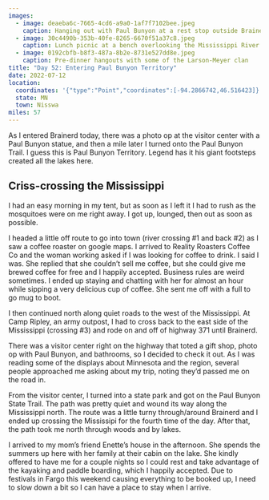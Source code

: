 ```yaml
---
images:
  - image: deaeba6c-7665-4cd6-a9a0-1af7f7102bee.jpeg
    caption: Hanging out with Paul Bunyon at a rest stop outside Brainerd
  - image: 30c4490b-353b-40fe-8265-6670f51a37c8.jpeg
    caption: Lunch picnic at a bench overlooking the Mississippi River
  - image: 0192cbfb-b8f3-487a-8b2e-8731e527dd8e.jpeg
    caption: Pre-dinner hangouts with some of the Larson-Meyer clan
title: "Day 52: Entering Paul Bunyon Territory"
date: 2022-07-12
location:
  coordinates: '{"type":"Point","coordinates":[-94.2866742,46.516423]}'
  state: MN
  town: Nisswa
miles: 57
---
```

As I entered Brainerd today, there was a photo op at the visitor center with a Paul Bunyon statue, and then a mile later I turned onto the Paul Bunyon Trail. I guess this is Paul Bunyon Territory. Legend has it his giant footsteps created all the lakes here.

## Criss-crossing the Mississippi 

I had an easy morning in my tent, but as soon as I left it I had to rush as the mosquitoes were on me right away. I got up, lounged, then out as soon as possible. 

I headed a little off route to go into town (river crossing #1 and back #2) as I saw a coffee roaster on google maps. I arrived to Reality Roasters Coffee Co and the woman working asked if I was looking for coffee to drink. I said I was. She replied that she couldn’t sell me coffee, but she could give me brewed coffee for free and I happily accepted. Business rules are weird sometimes. I ended up staying and chatting with her for almost an hour while sipping a very delicious cup of coffee. She sent me off with a full to go mug to boot. 

I then continued north along quiet roads to the west of the Mississippi. At Camp Ripley, an army outpost, I had to cross back to the east side of the Mississippi (crossing #3) and rode on and off of highway 371 until Brainerd. 

There was a visitor center right on the highway that toted a gift shop, photo op with Paul Bunyon, and bathrooms, so I decided to check it out. As I was reading some of the displays about Minnesota and the region, several people approached me asking about my trip, noting they’d passed me on the road in. 

From the visitor center, I turned into a state park and got on the Paul Bunyon State Trail. The path was pretty quiet and wound its way along the Mississippi north. The route was a little turny through/around Brainerd and I ended up crossing the Mississipi for the fourth time of the day. After that, the path took me north through woods and by lakes. 

I arrived to my mom’s friend Enette’s house in the afternoon. She spends the summers up here with her family at their cabin on the lake. She kindly offered to have me for a couple nights so I could rest and take advantage of the kayaking and paddle boarding, which I happily accepted. Due to festivals in Fargo this weekend causing everything to be booked up, I need to slow down a bit so I can have a place to stay when I arrive.